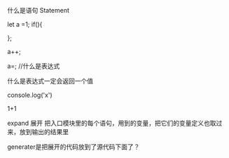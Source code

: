 什么是语句
Statement

let a =1;
if(){

};

a++;


a=;
//什么是表达式 

什么是表达式一定会返回一个值

console.log('x')

1+1


expand 展开
把入口模块里的每个语句，用到的变量，把它们的变量定义也取过来，放到输出的结果里



generater是把展开的代码放到了源代码下面了？ 